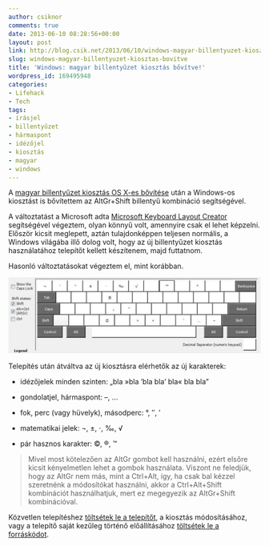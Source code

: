 ```yaml
---
author: csiknor
comments: true
date: 2013-06-10 08:28:56+00:00
layout: post
link: http://blog.csik.net/2013/06/10/windows-magyar-billentyuzet-kiosztas-bovitve/
slug: windows-magyar-billentyuzet-kiosztas-bovitve
title: 'Windows: magyar billentyűzet kiosztás bővítve!'
wordpress_id: 169495948
categories:
- Lifehack
- Tech
tags:
- írásjel
- billentyűzet
- hármaspont
- idézőjel
- kiosztás
- magyar
- windows
---
```


A [magyar billentyűzet kiosztás OS X-es bővítése](http://blog.csik.net/2013/06/07/mac-os-x-magyar-billentyuzet-kiosztas-windows-alapokon-bovitve/) után a Windows-os kiosztást is bővítettem az AltGr+Shift billentyű kombináció segítségével.

A változtatást a Microsoft adta [Microsoft Keyboard Layout Creator](http://msdn.microsoft.com/en-us/goglobal/bb964665.aspx) segítségével végeztem, olyan könnyű volt, amennyire csak el lehet képzelni. Először kicsit meglepett, aztán tulajdonképpen teljesen normális, a Windows világába illő dolog volt, hogy az új billentyűzet kiosztás használatához telepítőt kellett készítenem, majd futtatnom.

Hasonló változtatásokat végeztem el, mint korábban.

[![Magyar billentyűzet kiosztás, AltGr+Shift](/images/magyar_bshftaltgr-w=580.jpg)](/images/magyar_bshftaltgr.jpg)

Telepítés után átváltva az új kiosztásra elérhetők az új karakterek:



	
  * idézőjelek minden szinten: „bla »bla ’bla bla’ bla« bla bla”

	
  * gondolatjel, hármaspont: –, …

	
  * fok, perc (vagy hüvelyk), másodperc: °, ″, ′

	
  * matematikai jelek: ¬, ±, ⋅, ‰, √

	
  * pár hasznos karakter: ©, ®, ™




<blockquote>Mivel most kötelezően az AltGr gombot kell használni, ezért elsőre kicsit kényelmetlen lehet a gombok használata. Viszont ne feledjük, hogy az AltGr nem más, mint a Ctrl+Alt, így, ha csak bal kézzel szeretnénk a módosítókat használni, akkor a Ctrl+Alt+Shift kombinációt használhatjuk, mert ez megegyezik az AltGr+Shift kombinációval.</blockquote>


Közvetlen telepítéshez [töltsétek le a telepítőt](https://dl.dropboxusercontent.com/u/430331/magyar_b.zip), a kiosztás módosításához, vagy a telepítő saját kezűleg történő előállításához [töltsétek le a forráskódot](https://dl.dropboxusercontent.com/u/430331/magyar_b.klc).
